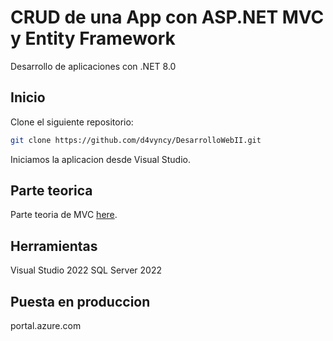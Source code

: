 # CRUD de una App con ASP.NET MVC y Entity Framework

Desarrollo de aplicaciones con .NET 8.0

## Inicio

Clone el siguiente repositorio:

```sh
git clone https://github.com/d4vyncy/DesarrolloWebII.git
```

Iniciamos la aplicacion desde Visual Studio.

## Parte teorica

Parte teoria de MVC [here](https://wepik.com/share/9bc26705-f0aa-437a-8748-4b9915b71977#rs=link).


## Herramientas

Visual Studio 2022
SQL Server 2022

## Puesta en produccion

portal.azure.com